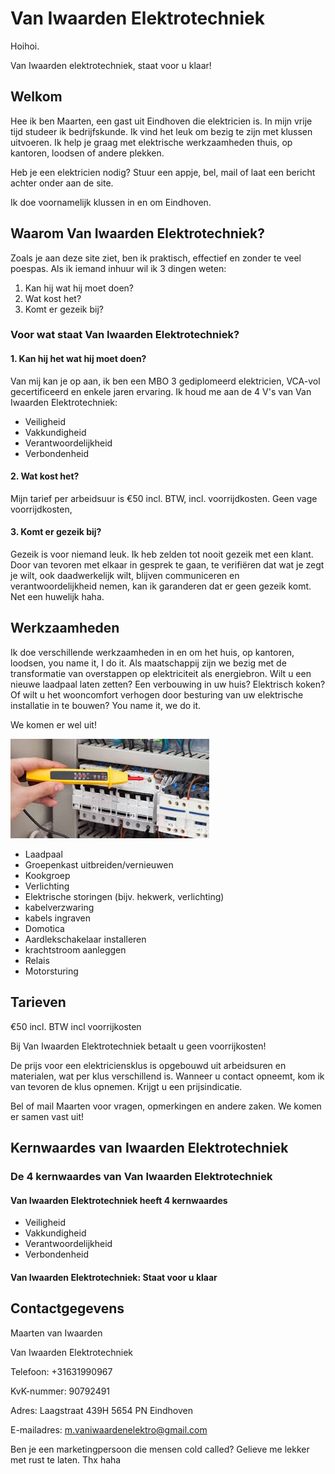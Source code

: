 # Van Iwaarden Elektrotechniek

Hoihoi.

Van Iwaarden elektrotechniek, staat voor u klaar!

## Welkom

Hee ik ben Maarten, een gast uit Eindhoven die elektricien is. In mijn vrije tijd studeer ik bedrijfskunde. Ik vind het leuk om bezig te zijn met klussen uitvoeren. Ik help je graag met elektrische werkzaamheden thuis, op kantoren, loodsen of andere plekken.

Heb je een elektricien nodig? Stuur een appje, bel, mail of laat een bericht achter onder aan de site.

Ik doe voornamelijk klussen in en om Eindhoven.

## Waarom Van Iwaarden Elektrotechniek?

Zoals je aan deze site ziet, ben ik praktisch, effectief en zonder te veel poespas. Als ik iemand inhuur wil ik 3 dingen weten:

1. Kan hij wat hij moet doen?
2. Wat kost het?
3. Komt er gezeik bij?

### Voor wat staat Van Iwaarden Elektrotechniek?

#### 1. Kan hij het wat hij moet doen?

Van mij kan je op aan, ik ben een MBO 3 gediplomeerd elektricien, VCA-vol gecertificeerd en enkele jaren ervaring. Ik houd me aan de 4 V's van Van Iwaarden Elektrotechniek:

- Veiligheid
- Vakkundigheid
- Verantwoordelijkheid
- Verbondenheid
  
#### 2. Wat kost het?

Mijn tarief per arbeidsuur is €50 incl. BTW, incl. voorrijdkosten. Geen vage voorrijdkosten,

#### 3. Komt er gezeik bij?

 Gezeik is voor niemand leuk. Ik heb zelden tot nooit gezeik met een klant. Door van tevoren met elkaar in gesprek te gaan, te verifiëren dat wat je zegt je wilt, ook daadwerkelijk wilt, blijven communiceren en verantwoordelijkheid nemen, kan ik garanderen dat er geen gezeik komt. Net een huwelijk haha.

## Werkzaamheden

Ik doe verschillende werkzaamheden in en om het huis, op kantoren, loodsen, you name it, I do it. Als maatschappij zijn we bezig met de transformatie van overstappen op elektriciteit als energiebron. Wilt u een nieuwe laadpaal laten zetten? Een verbouwing in uw huis? Elektrisch koken? Of wilt u het wooncomfort verhogen door besturing van uw elektrische installatie in te bouwen? You name it, we do it.

We komen er wel uit!

![groepenkast](/assets/groepenkast_meting.jpeg)

- Laadpaal
- Groepenkast uitbreiden/vernieuwen
- Kookgroep
- Verlichting
- Elektrische storingen (bijv. hekwerk, verlichting)
- kabelverzwaring
- kabels ingraven
- Domotica
- Aardlekschakelaar installeren
- krachtstroom aanleggen
- Relais
- Motorsturing

## Tarieven

€50 incl. BTW incl voorrijkosten

Bij Van Iwaarden Elektrotechniek betaalt u geen voorrijkosten!

De prijs voor een elektriciensklus is opgebouwd uit arbeidsuren en materialen, wat per klus verschillend is. Wanneer u contact opneemt, kom ik van tevoren de klus opnemen. Krijgt u een prijsindicatie.

Bel of mail Maarten voor vragen, opmerkingen en andere zaken. We komen er samen vast uit!

## Kernwaardes van Iwaarden Elektrotechniek

### De 4 kernwaardes van Van Iwaarden Elektrotechniek

#### Van Iwaarden Elektrotechniek heeft 4 kernwaardes

- Veiligheid
- Vakkundigheid
- Verantwoordelijkheid
- Verbondenheid

#### Van Iwaarden Elektrotechniek: Staat voor u klaar

## Contactgegevens

Maarten van Iwaarden

Van Iwaarden Elektrotechniek

Telefoon: +31631990967

KvK-nummer: 90792491

Adres: Laagstraat 439H 5654 PN  Eindhoven

E-mailadres: <m.vaniwaardenelektro@gmail.com>

Ben je een marketingpersoon die mensen cold called? Gelieve me lekker met rust te laten. Thx haha
